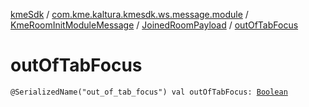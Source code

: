 [kmeSdk](../../../index.md) / [com.kme.kaltura.kmesdk.ws.message.module](../../index.md) / [KmeRoomInitModuleMessage](../index.md) / [JoinedRoomPayload](index.md) / [outOfTabFocus](./out-of-tab-focus.md)

# outOfTabFocus

`@SerializedName("out_of_tab_focus") val outOfTabFocus: `[`Boolean`](https://kotlinlang.org/api/latest/jvm/stdlib/kotlin/-boolean/index.html)